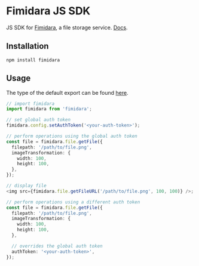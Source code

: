 # Fimidara JS SDK

JS SDK for [Fimidara](https://www.fimidara.com), a file storage service.
[Docs](https://softkave.github.io/fimidara-js/).

## Installation

`npm install fimidara`

## Usage

The type of the default export can be found [here](https://softkave.github.io/fimidara-js/interfaces/IFimidara.html).

```typescript
// import fimidara
import fimidara from 'fimidara';

// set global auth token
fimidara.config.setAuthToken('<your-auth-token>');

// perform operations using the global auth token
const file = fimidara.file.getFile({
  filepath: '/path/to/file.png',
  imageTransformation: {
    width: 100,
    height: 100,
  },
});

// display file
<img src={fimidara.file.getFileURL('/path/to/file.png', 100, 100)} />;

// perform operations using a different auth token
const file = fimidara.file.getFile({
  filepath: '/path/to/file.png',
  imageTransformation: {
    width: 100,
    height: 100,
  },

  // overrides the global auth token
  authToken: '<your-auth-token>',
});
```
